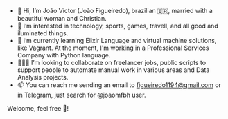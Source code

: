 - 👋 Hi, I’m João Victor (João Figueiredo), brazilian 🇧🇷, married with a beautiful woman and Christian.
- 👀 I’m interested in technology, sports, games, travell, and all good and iluminated things.
- 🌱 I’m currently learning Elixir Language and virtual machine solutions, like Vagrant. At the moment, I'm working in a Professional Services Company with Python language.
- 🧑‍🤝‍🧑 I’m looking to collaborate on freelancer jobs, public scripts to support people to automate manual work in various areas and Data Analysis projects.
- 📫 You can reach me sending an email to figueiredo1194@gmail.com or in Telegram, just search for @joaomfbh user.

Welcome, feel free 🍻!

<!---
joaomfbh/joaomfbh is a ✨ special ✨ repository because its `README.md` (this file) appears on your GitHub profile.
You can click the Preview link to take a look at your changes.
--->
